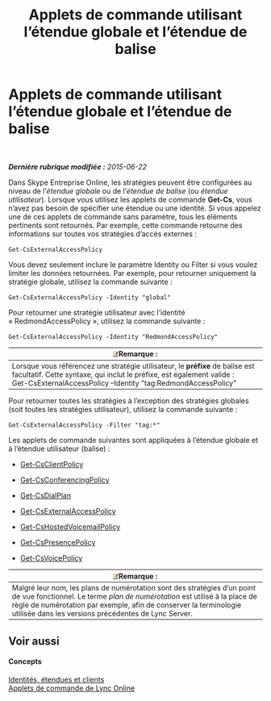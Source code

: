 ﻿---
title: Applets de commande utilisant l’étendue globale et l’étendue de balise
TOCTitle: Applets de commande utilisant l’étendue globale et l’étendue de balise
ms:assetid: 1e2bc055-8a72-425e-967b-e253add7018c
ms:mtpsurl: https://technet.microsoft.com/fr-fr/library/Dn362774(v=OCS.15)
ms:contentKeyID: 56269569
ms.date: 06/01/2017
mtps_version: v=OCS.15
ms.translationtype: HT
---

# Applets de commande utilisant l’étendue globale et l’étendue de balise

 

_**Dernière rubrique modifiée :** 2015-06-22_

Dans Skype Entreprise Online, les stratégies peuvent être configurées au niveau de l’*étendue globale* ou de l’*étendue de balise* (ou *étendue utilisateur*). Lorsque vous utilisez les applets de commande **Get-Cs**, vous n’avez pas besoin de spécifier une étendue ou une identité. Si vous appelez une de ces applets de commande sans paramètre, tous les éléments pertinents sont retournés. Par exemple, cette commande retourne des informations sur toutes vos stratégies d’accès externes :

    Get-CsExternalAccessPolicy

Vous devez seulement inclure le paramètre Identity ou Filter si vous voulez limiter les données retournées. Par exemple, pour retourner uniquement la stratégie globale, utilisez la commande suivante :

    Get-CsExternalAccessPolicy -Identity "global"

Pour retourner une stratégie utilisateur avec l’identité « RedmondAccessPolicy », utilisez la commande suivante :

    Get-CsExternalAccessPolicy -Identity "RedmondAccessPolicy"

<table>
<thead>
<tr class="header">
<th><img src="images/Gg398920.note(OCS.15).gif" title="note" alt="note" />Remarque :</th>
</tr>
</thead>
<tbody>
<tr class="odd">
<td>Lorsque vous référencez une stratégie utilisateur, le <strong>préfixe</strong> de balise est facultatif. Cette syntaxe, qui inclut le préfixe, est également valide :<br />
Get-CsExternalAccessPolicy –Identity &quot;tag:RedmondAccessPolicy&quot;</td>
</tr>
</tbody>
</table>


Pour retourner toutes les stratégies à l’exception des stratégies globales (soit toutes les stratégies utilisateur), utilisez la commande suivante :

    Get-CsExternalAccessPolicy -Filter "tag:*"

Les applets de commande suivantes sont appliquées à l’étendue globale et à l’étendue utilisateur (balise) :

  - [Get-CsClientPolicy](get-csclientpolicy.md)

  - [Get-CsConferencingPolicy](get-csconferencingpolicy.md)

  - [Get-CsDialPlan](get-csdialplan.md)

  - [Get-CsExternalAccessPolicy](get-csexternalaccesspolicy.md)

  - [Get-CsHostedVoicemailPolicy](get-cshostedvoicemailpolicy.md)

  - [Get-CsPresencePolicy](get-cspresencepolicy.md)

  - [Get-CsVoicePolicy](get-csvoicepolicy.md)

<table>
<thead>
<tr class="header">
<th><img src="images/Gg398920.note(OCS.15).gif" title="note" alt="note" />Remarque :</th>
</tr>
</thead>
<tbody>
<tr class="odd">
<td>Malgré leur nom, les plans de numérotation sont des stratégies d’un point de vue fonctionnel. Le terme <em>plan de numérotation</em> est utilisé à la place de règle de numérotation par exemple, afin de conserver la terminologie utilisée dans les versions précédentes de Lync Server.</td>
</tr>
</tbody>
</table>


## Voir aussi

#### Concepts

[Identités, étendues et clients](identities-scopes-and-tenants-in-skype-for-business-online.md)  
[Applets de commande de Lync Online](the-skype-for-business-online-cmdlets.md)

